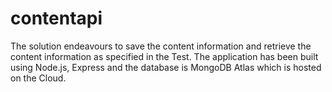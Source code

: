 # contentapi
The solution endeavours to save the content information
and retrieve the content information as specified in the Test. 
The application has been built using Node.js, Express and the database is MongoDB Atlas which is hosted on the Cloud.
